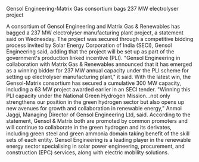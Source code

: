 Gensol Engineering-Matrix Gas consortium bags 237 MW electrolyser project

A consortium of Gensol Engineering and Matrix Gas & Renewables has bagged a 237 MW electrolyser manufacturing plant project, a statement said on Wednesday. The project was secured through a competitive bidding process invited by Solar Energy Corporation of India (SECI), Gensol Engineering said, adding that the project will be set up as part of the government's production linked incentive (PLI).  "Gensol Engineering in collaboration with Matrix Gas & Renewables announced that it has emerged as a winning bidder for 237 MW annual capacity under the PLI scheme for setting up electrolyser manufacturing plant," it said.  With the latest win, the Gensol-Matrix consortium has secured a cumulative 300 MW capacity, including a 63 MW project awarded earlier in an SECI tender.  "Winning this PLI capacity under the National Green Hydrogen Mission...not only strengthens our position in the green hydrogen sector but also opens up new avenues for growth and collaboration in renewable energy," Anmol Jaggi, Managing Director of Gensol Engineering Ltd, said.  According to the statement, Gensol & Matrix both are promoted by common promoters and will continue to collaborate in the green hydrogen and its derivates, including green steel and green ammonia domain taking benefit of the skill sets of each entity.  Gensol Engineering is a leading player in the renewable energy sector specialising in solar power engineering, procurement, and construction (EPC) services, along with electric mobility solutions.